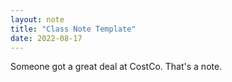 ```yaml
---
layout: note
title: "Class Note Template"
date: 2022-08-17
---
```

Someone got a great deal at CostCo. That's a note.